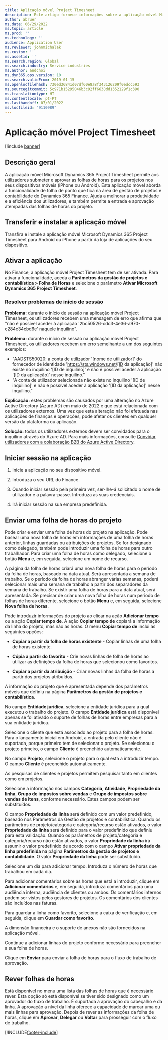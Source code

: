 ```yaml
---
title: Aplicação móvel Project Timesheet
description: Este artigo fornece informações sobre a aplicação móvel Microsoft Dynamics 365 Project Timesheet. A aplicação móvel Project Timesheet permite aos utilizadores submeter e aprovar as folhas de horas para os projetos nos respetivos dispositivos móveis.
author: abruer
ms.date: 06/29/2022
ms.topic: article
ms.prod: ''
ms.technology: ''
audience: Application User
ms.reviewer: johnmichalak
ms.custom: ''
ms.assetid: ''
ms.search.region: Global
ms.search.industry: Service industries
ms.author: andchoi
ms.dyn365.ops.version: 10
ms.search.validFrom: 2019-01-15
ms.openlocfilehash: 730ed36841d07df60e8a8f343126209f0edcc593
ms.sourcegitcommit: 5c971b15295046b3c92ff6638dd1352129f1c390
ms.translationtype: HT
ms.contentlocale: pt-PT
ms.lasthandoff: 07/01/2022
ms.locfileid: "9110989"
---
```

# <a name="project-timesheet-mobile-application"></a>Aplicação móvel Project Timesheet

[!include [banner](../includes/banner.md)]

## <a name="overview"></a>Descrição geral

A aplicação móvel Microsoft Dynamics 365 Project Timesheet permite aos utilizadores submeter e aprovar as folhas de horas para os projetos nos seus dispositivos móveis (iPhone ou Android). Esta aplicação móvel aborda a funcionalidade de folha de ponto que fica na área de gestão de projetos e contabilidade do Dynamics 365 Finance. Ajuda a melhorar a produtividade e a eficiência dos utilizadores, e também permite a entrada e aprovação atempadas das folhas de horas do projeto.

## <a name="download-and-install-the-mobile-app"></a>Transferir e instalar a aplicação móvel

Transfira e instale a aplicação móvel Microsoft Dynamics 365 Project Timesheet para Android ou iPhone a partir da loja de aplicações do seu dispositivo.

## <a name="enable-the-app"></a>Ativar a aplicação 

No Finance, a aplicação móvel Project Timesheet tem de ser ativada. Para ativar a funcionalidade, aceda a **Parâmetros da gestão de projetos e contabilística \> Folha de Horas** e selecione o parâmetro **Ativar Microsoft Dynamics 365 Project Timesheet**.

### <a name="resolve-sign-in-issues"></a>Resolver problemas de início de sessão

**Problema:** durante o início de sessão na aplicação móvel Project Timesheet, os utilizadores recebem uma mensagem de erro que afirma que "não é possível aceder à aplicação '2bc50526-cdc3-4e36-a970-c284c34cbd6e' naquele inquilino".

**Problema:** durante o início de sessão na aplicação móvel Project Timesheet, os utilizadores recebem um erro semelhante a um dos seguintes exemplos:

- "AADSTS50020: a conta de utilizador '[nome de utilizador]' do fornecedor de identidade 'https://sts.windows.net/[ID da aplicação]' não existe no inquilino '[ID de inquilino]' e não é possível aceder à aplicação '[ID da aplicação]' nesse inquilino."
- "A conta de utilizador selecionada não existe no inquilino '[ID de inquilino]' e não é possível aceder à aplicação '[ID da aplicação]' nesse inquilino."

**Explicação:** estes problemas são causados por uma alteração no Azure Active Directory (Azure AD) em maio de 2022 e que está relacionada com os utilizadores externos. Uma vez que esta alteração não foi efetuada nas aplicações de finanças e operações, pode afetar os clientes em qualquer versão da plataforma ou aplicação.

**Solução:** todos os utilizadores externos devem ser convidados para o inquilino através do Azure AD. Para mais informações, consulte [Convidar utilizadores com a colaboração B2B do Azure Active Directory](/power-platform/admin/invite-users-azure-active-directory-b2b-collaboration).

## <a name="sign-in-to-the-app"></a>Iniciar sessão na aplicação

1.  Inicie a aplicação no seu dispositivo móvel.

2.  Introduza o seu URL do Finance.

3.  Quando iniciar sessão pela primeira vez, ser-lhe-á solicitado o nome de utilizador e a palavra-passe. Introduza as suas credenciais.

4. Irá iniciar sessão na sua empresa predefinida.

## <a name="submit-a-project-timesheet"></a>Enviar uma folha de horas do projeto

Pode criar e enviar uma folha de horas do projeto na aplicação. Pode basear uma nova folha de horas em informações de uma folha de horas anterior, linhas guardadas ou atribuições de projetos. Se for designado como delegado, também pode introduzir uma folha de horas para outro trabalhador. Para criar uma folha de horas como delegado, selecione o botão **Menu** e, em seguida, selecione um nome de recurso.

A página da folha de horas criará uma nova folha de horas para o período da folha de horas, baseado na data atual. Será apresentada a semana de trabalho. Se o período da folha de horas abranger várias semanas, poderá selecionar mais uma semana de trabalho a partir dos separadores da semana de trabalho.
Se existir uma folha de horas para a data atual, será apresentada. Se precisar de criar uma nova folha de horas num período de folhas de horas diferente, selecione o botão **Menu** e, em seguida, selecione **Nova folha de horas**.

Pode introduzir informações do projeto ao clicar na ação **Adicionar tempo** ou a ação **Copiar tempo de**. A ação **Copiar tempo de** copiará a informação da linha do projeto, mas não as horas. O menu **Copiar tempo de** inclui as seguintes opções:

- **Copiar a partir da folha de horas existente** - Copiar linhas de uma folha de horas existente.

- **Cópia a partir do favorito** - Crie novas linhas de folha de horas ao utilizar as definições da folha de horas que selecionou como favoritos.

- **Copiar a partir da atribuição** - Criar novas linhas da folha de horas a partir dos projetos atribuídos.

A informação do projeto que é apresentada depende dos parâmetros móveis que definiu na página **Parâmetros da gestão de projetos e contabilística**.

No campo **Entidade jurídica**, selecione a entidade jurídica para a qual executou o trabalho do projeto. O campo **Entidade jurídica** está disponível apenas se foi ativado o suporte de folhas de horas entre empresas para a sua entidade jurídica.

Selecione o cliente que está associado ao projeto para a folha de horas. Para o lançamento inicial em Android, a entrada pelo cliente não é suportada, porque primeiro tem de selecionar o projeto. Se selecionou o projeto primeiro, o campo **Cliente** é preenchido automaticamente.

No campo **Projeto**, selecione o projeto para o qual está a introduzir tempo. O campo **Cliente** é preenchido automaticamente.

As pesquisas de clientes e projetos permitem pesquisar tanto em clientes como em projetos.

Selecione a informação nos campos **Categoria**, **Atividade**, **Propriedade da linha**, **Grupo de impostos sobre vendas** e **Grupo de impostos sobre vendas de itens**, conforme necessário. Estes campos podem ser substituídos.

O campo **Propriedade da linha** será definido com um valor predefinido, baseado nos Parâmetros da Gestão de projetos e contabilística. Quando os parâmetros de projeto/categoria e categoria/recurso estão ativados, o valor **Propriedade da linha** será definido para o valor predefinido que definiu para esta validação. Quando os parâmetros de projeto/categoria e categoria/recurso não estão ativados, o valor **Propriedade da linha** irá assumir o valor predefinido de acordo com o campo **Ativar propriedade da linha predefinida** na página **Parâmetros da gestão de projetos e contabilidade**. O valor **Propriedade da linha** pode ser substituído.

Selecione um dia para adicionar tempo. Introduza o número de horas que trabalhou em cada dia.

Para adicionar comentários sobre as horas que está a introduzir, clique em **Adicionar comentários** e, em seguida, introduza comentários para uma audiência interna, audiência de clientes ou ambos.
Os comentários internos podem ser vistos pelos gestores de projetos. Os comentários dos clientes são incluídos nas faturas.

Para guardar a linha como favorito, selecione a caixa de verificação e, em seguida, clique em **Guardar como favorito**.

A dimensão financeira e o suporte de anexos não são fornecidos na aplicação móvel.

Continue a adicionar linhas do projeto conforme necessário para preencher a sua folha de horas.

Clique em **Enviar** para enviar a folha de horas para o fluxo de trabalho de aprovação.

## <a name="review-timesheets"></a>Rever folhas de horas

Está disponível no menu uma lista das folhas de horas que é necessário rever. Esta opção só está disponível se tiver sido designado como um aprovador do fluxo de trabalho. É suportada a aprovação do cabeçalho e da linha. A aprovação a nível da linha oferece a capacidade de marcar uma ou mais linhas para aprovação. Depois de rever as informações da folha de horas, clique em **Aprovar**, **Delegar** ou **Voltar** para prosseguir com o fluxo de trabalho.


[!INCLUDE[footer-include](../includes/footer-banner.md)]
